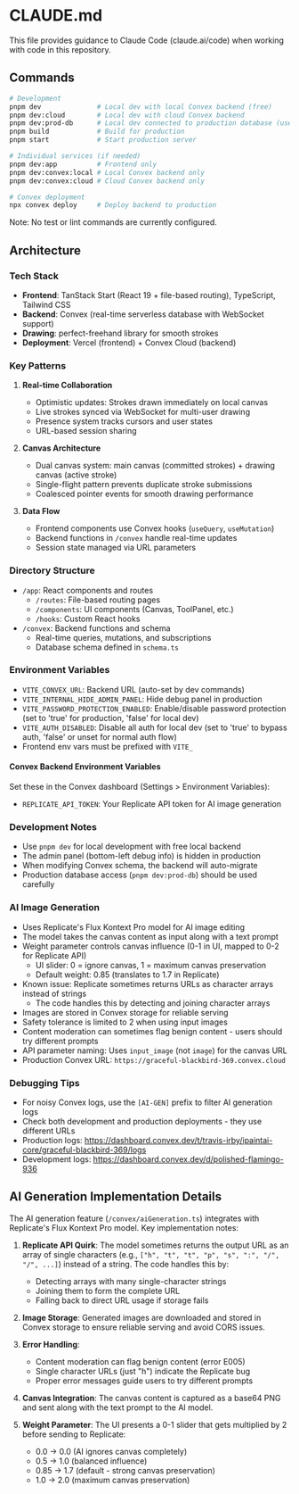 # CLAUDE.md

This file provides guidance to Claude Code (claude.ai/code) when working with code in this repository.

## Commands

```bash
# Development
pnpm dev              # Local dev with local Convex backend (free)
pnpm dev:cloud        # Local dev with cloud Convex backend
pnpm dev:prod-db      # Local dev connected to production database (use with caution!)
pnpm build            # Build for production
pnpm start            # Start production server

# Individual services (if needed)
pnpm dev:app          # Frontend only
pnpm dev:convex:local # Local Convex backend only
pnpm dev:convex:cloud # Cloud Convex backend only

# Convex deployment
npx convex deploy     # Deploy backend to production
```

Note: No test or lint commands are currently configured.

## Architecture

### Tech Stack
- **Frontend**: TanStack Start (React 19 + file-based routing), TypeScript, Tailwind CSS
- **Backend**: Convex (real-time serverless database with WebSocket support)
- **Drawing**: perfect-freehand library for smooth strokes
- **Deployment**: Vercel (frontend) + Convex Cloud (backend)

### Key Patterns

1. **Real-time Collaboration**
   - Optimistic updates: Strokes drawn immediately on local canvas
   - Live strokes synced via WebSocket for multi-user drawing
   - Presence system tracks cursors and user states
   - URL-based session sharing

2. **Canvas Architecture**
   - Dual canvas system: main canvas (committed strokes) + drawing canvas (active stroke)
   - Single-flight pattern prevents duplicate stroke submissions
   - Coalesced pointer events for smooth drawing performance

3. **Data Flow**
   - Frontend components use Convex hooks (`useQuery`, `useMutation`)
   - Backend functions in `/convex` handle real-time updates
   - Session state managed via URL parameters

### Directory Structure
- `/app`: React components and routes
  - `/routes`: File-based routing pages
  - `/components`: UI components (Canvas, ToolPanel, etc.)
  - `/hooks`: Custom React hooks
- `/convex`: Backend functions and schema
  - Real-time queries, mutations, and subscriptions
  - Database schema defined in `schema.ts`

### Environment Variables
- `VITE_CONVEX_URL`: Backend URL (auto-set by dev commands)
- `VITE_INTERNAL_HIDE_ADMIN_PANEL`: Hide debug panel in production
- `VITE_PASSWORD_PROTECTION_ENABLED`: Enable/disable password protection (set to 'true' for production, 'false' for local dev)
- `VITE_AUTH_DISABLED`: Disable all auth for local dev (set to 'true' to bypass auth, 'false' or unset for normal auth flow)
- Frontend env vars must be prefixed with `VITE_`

#### Convex Backend Environment Variables
Set these in the Convex dashboard (Settings > Environment Variables):
- `REPLICATE_API_TOKEN`: Your Replicate API token for AI image generation

### Development Notes
- Use `pnpm dev` for local development with free local backend
- The admin panel (bottom-left debug info) is hidden in production
- When modifying Convex schema, the backend will auto-migrate
- Production database access (`pnpm dev:prod-db`) should be used carefully

### AI Image Generation
- Uses Replicate's Flux Kontext Pro model for AI image editing
- The model takes the canvas content as input along with a text prompt
- Weight parameter controls canvas influence (0-1 in UI, mapped to 0-2 for Replicate API)
  - UI slider: 0 = ignore canvas, 1 = maximum canvas preservation
  - Default weight: 0.85 (translates to 1.7 in Replicate)
- Known issue: Replicate sometimes returns URLs as character arrays instead of strings
  - The code handles this by detecting and joining character arrays
- Images are stored in Convex storage for reliable serving
- Safety tolerance is limited to 2 when using input images
- Content moderation can sometimes flag benign content - users should try different prompts
- API parameter naming: Uses `input_image` (not `image`) for the canvas URL
- Production Convex URL: `https://graceful-blackbird-369.convex.cloud`

### Debugging Tips
- For noisy Convex logs, use the `[AI-GEN]` prefix to filter AI generation logs
- Check both development and production deployments - they use different URLs
- Production logs: https://dashboard.convex.dev/t/travis-irby/ipaintai-core/graceful-blackbird-369/logs
- Development logs: https://dashboard.convex.dev/d/polished-flamingo-936

## AI Generation Implementation Details

The AI generation feature (`/convex/aiGeneration.ts`) integrates with Replicate's Flux Kontext Pro model. Key implementation notes:

1. **Replicate API Quirk**: The model sometimes returns the output URL as an array of single characters (e.g., `["h", "t", "t", "p", "s", ":", "/", "/", ...]`) instead of a string. The code handles this by:
   - Detecting arrays with many single-character strings
   - Joining them to form the complete URL
   - Falling back to direct URL usage if storage fails

2. **Image Storage**: Generated images are downloaded and stored in Convex storage to ensure reliable serving and avoid CORS issues.

3. **Error Handling**: 
   - Content moderation can flag benign content (error E005)
   - Single character URLs (just "h") indicate the Replicate bug
   - Proper error messages guide users to try different prompts

4. **Canvas Integration**: The canvas content is captured as a base64 PNG and sent along with the text prompt to the AI model.

5. **Weight Parameter**: The UI presents a 0-1 slider that gets multiplied by 2 before sending to Replicate:
   - 0.0 → 0.0 (AI ignores canvas completely)
   - 0.5 → 1.0 (balanced influence)
   - 0.85 → 1.7 (default - strong canvas preservation)
   - 1.0 → 2.0 (maximum canvas preservation)